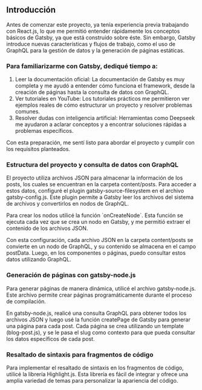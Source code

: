 <h2>Introducción</h2>

Antes de comenzar este proyecto, ya tenía experiencia previa trabajando con React.js, lo que me permitió entender rápidamente los conceptos básicos de Gatsby, ya que está construido sobre éste. Sin embargo, Gatsby introduce nuevas características y flujos de trabajo, como el uso de GraphQL para la gestión de datos y la generación de páginas estáticas.

### Para familiarizarme con Gatsby, dediqué tiempo a:
<ol>
  <li> Leer la documentación oficial: La documentación de Gatsby es muy completa y me ayudó a entender cómo funciona el framework, desde la creación de páginas hasta la consulta de datos con GraphQL. </li>
  <li> Ver tutoriales en YouTube: Los tutoriales prácticos me permitieron ver ejemplos reales de cómo estructurar un proyecto y resolver problemas comunes. </li>
  <li> Resolver dudas con inteligencia artificial: Herramientas como Deepseek me ayudaron a aclarar conceptos y a encontrar soluciones rápidas a problemas específicos. </li> 
</ol>

Con esta preparación, me sentí listo para abordar el proyecto y cumplir con los requisitos planteados.

<h3>Estructura del proyecto y consulta de datos con GraphQL</h3>
<p>El proyecto utiliza archivos JSON para almacenar la información de los posts, los cuales se encuentran en la carpeta content/posts. Para acceder a estos datos, configuré el plugin gatsby-source-filesystem en el archivo gatsby-config.js. Este plugin permite a Gatsby leer los archivos del sistema de archivos y convertirlos en nodos de GraphQL.</p>

<p>Para crear los nodos utilicé la función `onCreateNode`. Esta función se ejecuta cada vez que se crea un nodo en Gatsby, y me permitió extraer el contenido de los archivos JSON.</p>

<p>Con esta configuración, cada archivo JSON en la carpeta content/posts se convierte en un nodo de GraphQL, y su contenido se almacena en el campo postData. Luego, en los componentes o páginas, puedo consultar estos datos utilizando GraphQL.</p>


<h3>Generación de páginas con gatsby-node.js</h3>
<p>Para generar páginas de manera dinámica, utilicé el archivo gatsby-node.js. Este archivo permite crear páginas programáticamente durante el proceso de compilación.</p>

<p>En gatsby-node.js, realicé una consulta GraphQL para obtener todos los archivos JSON y luego usé la función createPage de Gatsby para generar una página para cada post. Cada página se crea utilizando un template (blog-post.js), y se le pasa el slug como contexto para que pueda consultar los datos específicos de cada post.</p>

<h3>Resaltado de sintaxis para fragmentos de código</h3>
Para implementar el resaltado de sintaxis en los fragmentos de código, utilicé la librería Highlight.js. Esta librería es fácil de integrar y ofrece una amplia variedad de temas para personalizar la apariencia del código.


